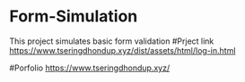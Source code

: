 # Form-Simulation 
This project simulates basic form validation 
#Prject link
https://www.tseringdhondup.xyz/dist/assets/html/log-in.html

#Porfolio
https://www.tseringdhondup.xyz/

